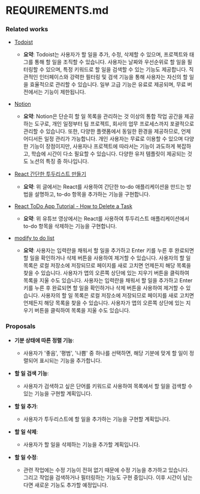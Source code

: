 # REQUIREMENTS.md

### Related works
- [Todoist](https://todoist.com/)
    - **요약**: Todoist는 사용자가 할 일을 추가, 수정, 삭제할 수 있으며, 프로젝트와 태그를 통해 할 일을 조직할 수 있습니다. 사용자는 날짜와 우선순위로 할 일을 필터링할 수 있으며, 특정 키워드로 할 일을 검색할 수 있는 기능도 제공합니다. 직관적인 인터페이스와 강력한 필터링 및 검색 기능을 통해 사용자는 자신의 할 일을 효율적으로 관리할 수 있습니다. 일부 고급 기능은 유료로 제공되며, 무료 버전에서는 기능이 제한됩니다.

- [Notion](https://www.notion.so/ko-kr/templates/category/to-do-lists)
    - **요약**: Notion은 단순히 할 일 목록을 관리하는 것 이상의 통합 작업 공간을 제공하는 도구로, 개인 일정부터 팀 프로젝트, 회사의 업무 프로세스까지 포괄적으로 관리할 수 있습니다. 또한, 다양한 플랫폼에서 동일한 환경을 제공하므로, 언제 어디서든 일정 관리가 가능합니다. 개인 사용자는 무료로 이용할 수 있으며 다양한 기능이 장점이지만, 사용자나 프로젝트에 따라서는 기능이 과도하게 복잡하고, 학습에 시간이 다소 필요할 수 있습니다. 다양한 유저 템플릿이 제공되는 것도 노션의 특징 중 하나입니다.

- [React 간단한 투두리스트 만들기](https://velog.io/@soonmac/React-%EA%B0%84%EB%8B%A8%ED%95%9C-%ED%88%AC%EB%91%90%EB%A6%AC%EC%8A%A4%ED%8A%B8-%EB%A7%8C%EB%93%A4%EA%B8%B0)
    - **요약**: 위 글에서는 React를 사용하여 간단한 to-do 애플리케이션을 만드는 방법을 설명하고, to-do 항목을 추가하는 기능을 구현합니다.

- [React ToDo App Tutorial - How to Delete a Task](https://www.youtube.com/watch?v=Yln_FXYGS7U)
    - **요약**: 위 유튜브 영상에서는 React를 사용하여 투두리스트 애플리케이션에서 to-do 항목을 삭제하는 기능을 구현합니다.

- [modify to do list](https://github.com/CodeExplainedRepo/To-Do-List?tab=readme-ov-file)
    - **요약**: 사용자는 입력란을 채워서 할 일을 추가하고 Enter 키를 누른 후 완료되면 할 일을 확인하거나 삭제 버튼을 사용하여 제거할 수 있습니다.
    사용자의 할 일 목록은 로컬 저장소에 저장되므로 페이지를 새로 고치면 언제든지 해당 목록을 찾을 수 있습니다.
    사용자가 앱의 오른쪽 상단에 있는 지우기 버튼을 클릭하여 목록을 지울 수도 있습니다.
    사용자는 입력란을 채워서 할 일을 추가하고 Enter 키를 누른 후 완료되면 할 일을 확인하거나 삭제 버튼을 사용하여 제거할 수 있습니다.
    사용자의 할 일 목록은 로컬 저장소에 저장되므로 페이지를 새로 고치면 언제든지 해당 목록을 찾을 수 있습니다.
    사용자가 앱의 오른쪽 상단에 있는 지우기 버튼을 클릭하여 목록을 지울 수도 있습니다.

### Proposals
- **기분 상태에 따른 정렬 기능**: 
    - 사용자가 '좋음', '평범', '나쁨' 중 하나를 선택하면, 해당 기분에 맞게 할 일이 정렬되어 표시되는 기능을 추가합니다.

- **할 일 검색 기능**:
    - 사용자가 검색하고 싶은 단어를 키워드로 사용하여 목록에서 할 일을 검색할 수 있는 기능을 구현할 계획입니다.


- **할 일 추가**:
    - 사용자가 투두리스트에 할 일을 추가하는 기능을 구현할 계획입니다.


- **할 일 삭제**:
    - 사용자가 할 일을 삭제하는 기능을 추가할 계획입니다.

- **할 일 수정**:
    - 관련 작업에는 수정 기능이 전혀 없기 때문에 수정 기능을 추가하고 있습니다. 그리고 작업을 검색하거나 필터링하는 기능도 구현 중입니다. 이후 시간이 남는다면 새로운 기능도 추가할 예정입니다.




